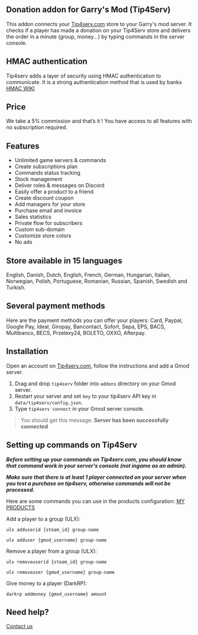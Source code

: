 ## Donation addon for Garry's Mod (Tip4Serv)

This addon connects your [Tip4serv.com](https://tip4serv.com/) store to your Garry's mod server. It checks if a player has made a donation on your Tip4Serv store and delivers the order in a minute (group, money...) by typing commands in the server console.

## HMAC authentication

Tip4serv adds a layer of security using HMAC authentication to communicate. It is a strong authentication method that is used by banks [HMAC WIKI](https://en.wikipedia.org/wiki/HMAC)

## Price

We take a 5% commission and that’s it ! You have access to all features with no subscription required.

## Features

* Unlimited game servers & commands
* Create subscriptions plan
* Commands status tracking
* Stock management
* Deliver roles & messages on Discord
* Easily offer a product to a friend
* Create discount coupon
* Add managers for your store
* Purchase email and invoice
* Sales statistics
* Private flow for subscribers
* Custom sub-domain
* Customize store colors
* No ads

## Store available in 15 languages

English, Danish, Dutch, English, French, German, Hungarian, Italian, Norwegian, Polish, Portuguese, Romanian, Russian, Spanish, Swedish and Turkish.

## Several payment methods

Here are the payment methods you can offer your players: Card, Paypal, Google Pay, Ideal, Giropay, Bancontact, Sofort, Sepa, EPS, BACS, Multibanco, BECS, Przelexy24, BOLETO, OXXO, Afterpay.

## Installation

Open an account on [Tip4serv.com](https://tip4serv.com/), follow the instructions and add a Gmod server.

1) Drag and drop `tip4serv` folder into `addons` directory on your Gmod server.
2) Restart your server and set `key` to your tip4serv API key in `data/tip4serv/config.json`.
3) Type `tip4serv connect` in your Gmod server console.

> You should get this message: **Server has been successfully connected**

## Setting up commands on Tip4Serv

***Before setting up your commands on Tip4serv.com, you should know that command work in your server's console (not ingame as an admin).***

***Make sure that there is at least 1 player connected on your server when you test a purchase on tip4serv, otherwise commands will not be processed.***

Here are some commands you can use in the products configuration: [MY PRODUCTS](https://tip4serv.com/dashboard/my-products)

Add a player to a group (ULX):

`ulx adduserid {steam_id} group-name`

`ulx adduser {gmod_username} group-name`

Remove a player from a group (ULX):

`ulx removeuserid {steam_id} group-name`

`ulx removeuser {gmod_username} group-name`

Give money to a player (DarkRP):

`darkrp addmoney {gmod_username} amount`

## Need help?

[Contact us](https://tip4serv.com/contact)
